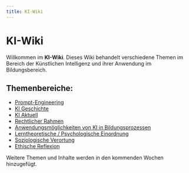 ```yaml
---
title: KI-Wiki
---
```


# KI-Wiki

Willkommen im **KI-Wiki**. Dieses Wiki behandelt verschiedene Themen im Bereich der Künstlichen Intelligenz und ihrer Anwendung im Bildungsbereich.

## Themenbereiche:
- [Prompt-Engineering](./01_Prompt_Engineering/Prompt_Engineering)
- [KI Geschichte](./02_AI_History/KI_Geschichte)
- [KI Aktuell](./03_AI_Today/KI_Aktuell)
- [Rechtlicher Rahmen](./04_Rechtlicher_Rahmen/Rechtlicher_Rahmen)
- [Anwendungsmöglichkeiten von KI in Bildungsprozessen](./05_Anwendungen_KI/Anwendungen_KI)
- [Lerntheoretische / Psychologische Einordnung](./06_Lerntheorie_Psychologie/Lerntheorie_Psychologie)
- [Soziologische Verortung](./07_Soziologische_Verortung/Soziologische_Verortung)
- [Ethische Reflexion](./08_Ethische_Reflexion/Ethische_Reflexion)

Weitere Themen und Inhalte werden in den kommenden Wochen hinzugefügt.

